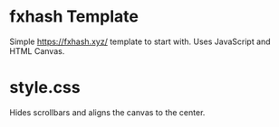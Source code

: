 # fxhash Template
Simple https://fxhash.xyz/ template to start with. Uses JavaScript and HTML Canvas.

# style.css
Hides scrollbars and aligns the canvas to the center.
